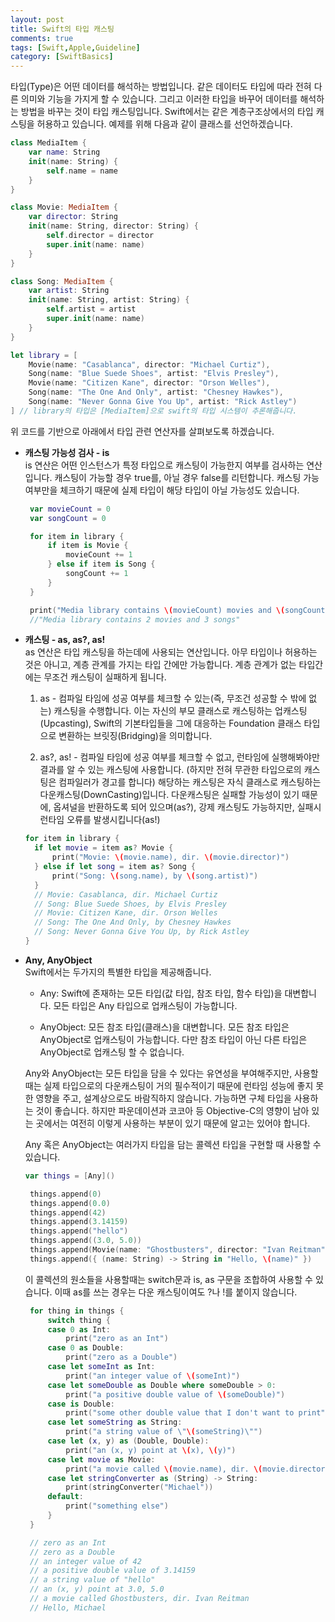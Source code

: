 ```yaml
---
layout: post
title: Swift의 타입 캐스팅
comments: true
tags: [Swift,Apple,Guideline]
category: [SwiftBasics]
---  
```


타입(Type)은 어떤 데이터를 해석하는 방법입니다. 같은 데이터도 타입에 따라 전혀 다른 의미와 기능을 가지게 할 수 있습니다. 그리고 이러한 타입을 바꾸어 데이터를 해석하는 방법을 바꾸는 것이 타입 캐스팅입니다. Swift에서는 같은 계층구조상에서의 타입 캐스팅을 허용하고 있습니다. 예제를 위해 다음과 같이 클래스를 선언하겠습니다.  

```swift
class MediaItem {
    var name: String
    init(name: String) {
        self.name = name
    }
}

class Movie: MediaItem {
    var director: String
    init(name: String, director: String) {
        self.director = director
        super.init(name: name)
    }
}

class Song: MediaItem {
    var artist: String
    init(name: String, artist: String) {
        self.artist = artist
        super.init(name: name)
    }
}

let library = [
    Movie(name: "Casablanca", director: "Michael Curtiz"),
    Song(name: "Blue Suede Shoes", artist: "Elvis Presley"),
    Movie(name: "Citizen Kane", director: "Orson Welles"),
    Song(name: "The One And Only", artist: "Chesney Hawkes"),
    Song(name: "Never Gonna Give You Up", artist: "Rick Astley")
] // library의 타입은 [MediaItem]으로 swift의 타입 시스템이 추론해줍니다.  
```  

위 코드를 기반으로 아래에서 타입 관련 연산자를 살펴보도록 하겠습니다.

* **캐스팅 가능성 검사 - is**  
   is 연산은 어떤 인스턴스가 특정 타입으로 캐스팅이 가능한지 여부를 검사하는 연산입니다. 캐스팅이 가능할 경우 true를, 아닐 경우 false를 리턴합니다. 캐스팅 가능 여부만을 체크하기 때문에 실제 타입이 해당 타입이 아닐 가능성도 있습니다. 

   ```swift
    var movieCount = 0
    var songCount = 0

    for item in library {
        if item is Movie { 
            movieCount += 1
        } else if item is Song {
            songCount += 1
        }
    }

    print("Media library contains \(movieCount) movies and \(songCount) songs")
    //"Media library contains 2 movies and 3 songs"
   ```  

* **캐스팅 - as, as?, as!**  
  as 연산은 타입 캐스팅을 하는데에 사용되는 연산입니다. 아무 타입이나 허용하는 것은 아니고, 계층 관계를 가지는 타입 간에만 가능합니다. 계층 관계가 없는 타입간에는 무조건 캐스팅이 실패하게 됩니다. 

  1. as - 컴파일 타임에 성공 여부를 체크할 수 있는(즉, 무조건 성공할 수 밖에 없는) 캐스팅을 수행합니다. 이는 자신의 부모 클래스로 캐스팅하는 업캐스팅(Upcasting), Swift의 기본타입들을 그에 대응하는 Foundation 클래스 타입으로 변환하는 브릿징(Bridging)을 의미합니다.

  2. as?, as! - 컴파일 타임에 성공 여부를 체크할 수 없고, 런타임에 실행해봐야만 결과를 알 수 있는 캐스팅에 사용합니다. (하지만 전혀 무관한 타입으로의 캐스팅은 컴파일러가 경고를 합니다) 해당하는 캐스팅은 자식 클래스로 캐스팅하는 다운캐스팅(DownCasting)입니다. 다운캐스팅은 실패할 가능성이 있기 때문에, 옵셔널을 반환하도록 되어 있으며(as?), 강제 캐스팅도 가능하지만, 실패시 런타임 오류를 발생시킵니다(as!) 
  
  ```swift
  for item in library {
    if let movie = item as? Movie { 
        print("Movie: \(movie.name), dir. \(movie.director)")
    } else if let song = item as? Song {
        print("Song: \(song.name), by \(song.artist)")
    }
    // Movie: Casablanca, dir. Michael Curtiz
    // Song: Blue Suede Shoes, by Elvis Presley
    // Movie: Citizen Kane, dir. Orson Welles
    // Song: The One And Only, by Chesney Hawkes
    // Song: Never Gonna Give You Up, by Rick Astley
  }
  ```

* **Any, AnyObject**  
  Swift에서는 두가지의 특별한 타입을 제공해줍니다. 

  * Any: Swift에 존재하는 모든 타입(값 타입, 참조 타입, 함수 타입)을 대변합니다. 모든 타입은 Any 타입으로 업캐스팅이 가능합니다.  
  
  * AnyObject: 모든 참조 타입(클래스)을 대변합니다. 모든 참조 타입은 AnyObject로 업캐스팅이 가능합니다. 다만 참조 타입이 아닌 다른 타입은 AnyObject로 업캐스팅 할 수 없습니다.  

   Any와 AnyObject는 모든 타입을 담을 수 있다는 유연성을 부여해주지만, 사용할때는 실제 타입으로의 다운캐스팅이 거의 필수적이기 때문에 런타임 성능에 좋지 못한 영향을 주고, 설계상으로도 바람직하지 않습니다. 가능하면 구체 타입을 사용하는 것이 좋습니다. 하지만 파운데이션과 코코아 등 Objective-C의 영향이 남아 있는 곳에서는 여전히 이렇게 사용하는 부분이 있기 때문에 알고는 있어야 합니다.
  
   
   Any 혹은 AnyObject는 여러가지 타입을 담는 콜렉션 타입을 구현할 때 사용할 수 있습니다. 

   ```swift
   var things = [Any]()

    things.append(0)
    things.append(0.0)
    things.append(42)
    things.append(3.14159)
    things.append("hello")
    things.append((3.0, 5.0))
    things.append(Movie(name: "Ghostbusters", director: "Ivan Reitman"))
    things.append({ (name: String) -> String in "Hello, \(name)" })
   ```  

   이 콜렉션의 원소들을 사용할때는 switch문과 is, as 구문을 조합하여 사용할 수 있습니다. 이때 as를 쓰는 경우는 다운 캐스팅이여도 ?나 !를 붙이지 않습니다.

   ```swift
    for thing in things {
        switch thing {
        case 0 as Int:
            print("zero as an Int")
        case 0 as Double:
            print("zero as a Double")
        case let someInt as Int:
            print("an integer value of \(someInt)")
        case let someDouble as Double where someDouble > 0:
            print("a positive double value of \(someDouble)")
        case is Double:
            print("some other double value that I don't want to print")
        case let someString as String:
            print("a string value of \"\(someString)\"")
        case let (x, y) as (Double, Double):
            print("an (x, y) point at \(x), \(y)")
        case let movie as Movie:
            print("a movie called \(movie.name), dir. \(movie.director)")
        case let stringConverter as (String) -> String:
            print(stringConverter("Michael"))
        default:
            print("something else")
        }
    }

    // zero as an Int
    // zero as a Double
    // an integer value of 42
    // a positive double value of 3.14159
    // a string value of "hello"
    // an (x, y) point at 3.0, 5.0
    // a movie called Ghostbusters, dir. Ivan Reitman
    // Hello, Michael
   ```